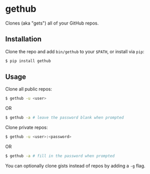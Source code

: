 # gethub

Clones (aka "gets") all of your GitHub repos.

## Installation

Clone the repo and add `bin/gethub` to your `$PATH`, or install via `pip`:

```bash
$ pip install gethub
```

## Usage

Clone all public repos:

```bash
$ gethub -u <user>
```

OR

```bash
$ gethub -a # leave the password blank when prompted
```

Clone private repos:

```bash
$ gethub -u <user>:<password>
```

OR

```bash
$ gethub -a # fill in the password when prompted
```

You can optionally clone gists instead of repos by adding a `-g` flag.
